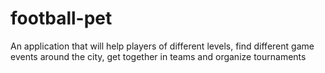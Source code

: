 # football-pet
An application that will help players of different levels, find different game events around the city, get together in teams and organize tournaments
